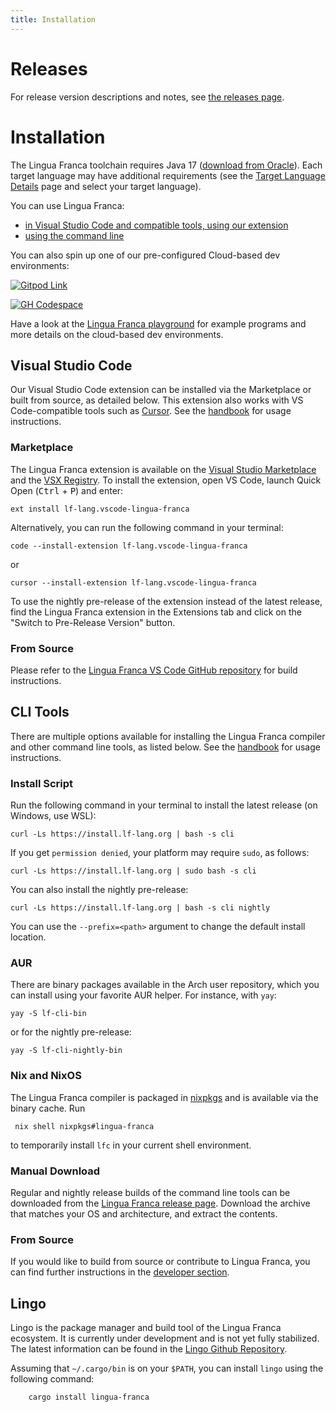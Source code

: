 ```yaml
---
title: Installation
---
```


# Releases

For release version descriptions and notes, see [the releases page](https://github.com/lf-lang/lingua-franca/releases).

# Installation

The Lingua Franca toolchain requires Java 17 ([download from Oracle](https://www.oracle.com/java/technologies/downloads/)). Each target language may have additional requirements (see the [Target Language Details](<./reference/target-language-details.mdx#requirements>) page and select your target language).

You can use Lingua Franca:

- [in Visual Studio Code and compatible tools, using our extension](#visual-studio-code)
- [using the command line](#cli-tools)

You can also spin up one of our pre-configured Cloud-based dev environments:

[![Gitpod Link](https://gitpod.io/button/open-in-gitpod.svg)](https://gitpod.io/new#https://github.com/lf-lang/playground-lingua-franca/tree/main)

[![GH Codespace](https://github.com/codespaces/badge.svg)](<https://github.com/codespaces/new?hide_repo_select=true&repo=477928779&ref=main&skip_quickstart=true&devcontainer_path=.devcontainer%2Fnightly%2Fdevcontainer.json>)

Have a look at the [Lingua Franca playground](https://github.com/lf-lang/playground-lingua-franca) for example programs and more details on the cloud-based dev environments.

## Visual Studio Code

Our Visual Studio Code extension can be installed via the Marketplace or built from source, as detailed below. This extension also works with VS Code-compatible tools such as [Cursor](https://cursor.com). See the [handbook](./tools/code-extension.mdx) for usage instructions.

### Marketplace

The Lingua Franca extension is available on the [Visual Studio Marketplace](https://marketplace.visualstudio.com/items?itemName=lf-lang.vscode-lingua-franca) and the [VSX Registry](https://open-vsx.org/extension/lf-lang/vscode-lingua-franca). To install the extension, open VS Code, launch Quick Open (<kbd>Ctrl</kbd> + <kbd>P</kbd>) and enter:

```
ext install lf-lang.vscode-lingua-franca
```

Alternatively, you can run the following command in your terminal:

```
code --install-extension lf-lang.vscode-lingua-franca
```

or

```
cursor --install-extension lf-lang.vscode-lingua-franca
```


To use the nightly pre-release of the extension instead of the latest release, find the Lingua Franca extension in the Extensions tab and click on the "Switch to Pre-Release Version" button.

### From Source

Please refer to the [Lingua Franca VS Code GitHub repository](https://github.com/lf-lang/vscode-lingua-franca) for build instructions.


## CLI Tools

There are multiple options available for installing the Lingua Franca compiler and other command line tools, as listed below. See the [handbook](./tools/command-line-tools.mdx) for usage instructions.

### Install Script

Run the following command in your terminal to install the latest release (on Windows, use WSL):

```
curl -Ls https://install.lf-lang.org | bash -s cli
```

If you get `permission denied`, your platform may require `sudo`, as follows:

```
curl -Ls https://install.lf-lang.org | sudo bash -s cli
```


You can also install the nightly pre-release:

```
curl -Ls https://install.lf-lang.org | bash -s cli nightly
```

You can use the `--prefix=<path>` argument to change the default install location.

### AUR

There are binary packages available in the Arch user repository, which you can install using your favorite AUR helper. For instance, with `yay`:

```
yay -S lf-cli-bin
```

or for the nightly pre-release:

```
yay -S lf-cli-nightly-bin
```

### Nix and NixOS

The Lingua Franca compiler is packaged in [nixpkgs](https://github.com/NixOS/nixpkgs/blob/nixos-23.11/pkgs/development/compilers/lingua-franca/default.nix#L28) and is available via the binary cache. Run
```
 nix shell nixpkgs#lingua-franca
```
to temporarily install `lfc` in your current shell environment.

### Manual Download

Regular and nightly release builds of the command line tools can be downloaded from the [Lingua Franca release page](https://github.com/lf-lang/lingua-franca/releases). Download the archive that matches your OS and architecture, and extract the contents.

### From Source

If you would like to build from source or contribute to Lingua Franca, you can find further instructions in the [developer section](./developer/downloading-and-building.mdx).


## Lingo

Lingo is the package manager and build tool of the Lingua Franca ecosystem. It is currently under 
development and is not yet fully stabilized. The latest information can be found in the 
[Lingo Github Repository](https://github.com/lf-lang/lingo).

Assuming that `~/.cargo/bin` is on your `$PATH`, you can install `lingo` using the following command:


```
    cargo install lingua-franca
```
